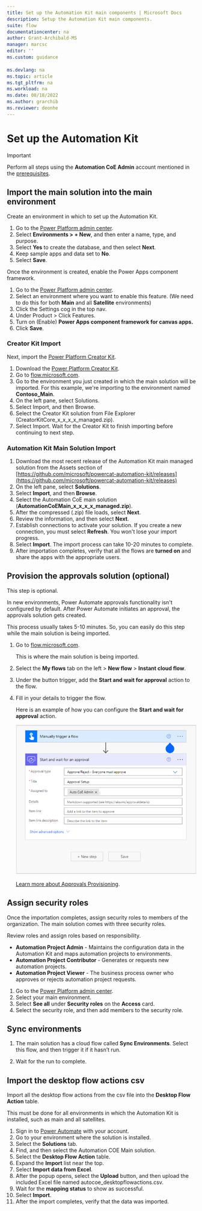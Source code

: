 ```yaml
---
title: Set up the Automation Kit main components | Microsoft Docs
description: Setup the Automation Kit main components.
suite: flow
documentationcenter: na
author: Grant-Archibald-MS
manager: marcsc
editor: ''
ms.custom: guidance

ms.devlang: na
ms.topic: article
ms.tgt_pltfrm: na
ms.workload: na
ms.date: 08/18/2022
ms.author: grarchib
ms.reviewer: deonhe
---
```


# Set up the Automation Kit

>[!IMPORTANT]
>Perform all steps using the **Automation CoE Admin** account mentioned in the [prerequisites](prerequisites.md).

## Import the main solution into the main environment

Create an environment in which to set up the Automation Kit.

1. Go to the [Power Platform admin center](https://admin.powerplatform.microsoft.com/).
2. Select **Environments > + New**, and then enter a name, type, and purpose.
3. Select **Yes** to create the database, and then select **Next**.
4. Keep sample apps and data set to **No**.
5. Select **Save**.

Once the environment is created, enable the Power Apps component framework.

1. Go to the [Power Platform admin center](https://admin.powerplatform.microsoft.com/).
2. Select an environment where you want to enable this feature.
(We need to do this for both **Main** and all **Satellite** environments)
3. Click the Settings cog in the top nav.
4. Under Product > Click Features.
5. Turn on (Enable) **Power Apps component framework for canvas apps.**
6. Click **Save**.

### Creator Kit Import

Next, import the [Power Platform Creator Kit](/power-platform/guidance/creator-kit/overview).

1. Download the [Power Platform Creator Kit](https://aka.ms/creatorkitdownload).
1. Go to [flow.microsoft.com](https://flow.microsoft.com/).
1. Go to the environment you just created in which the main solution will be imported. For this example, we're importing to the environment named **Contoso_Main**.
1. On the left pane, select Solutions.
1. Select Import, and then Browse.
1. Select the Creator Kit solution from File Explorer (CreatorKitCore_x_x_x_x_managed.zip).
1. Select Import.
Wait for the Creator Kit to finish importing before continuing to next step.

### Automation Kit Main Solution Import

1. Download the most recent release of the Automation Kit main managed solution from the Assets section of [https://github.com/microsoft/powercat-automation-kit/releases](https://github.com/microsoft/powercat-automation-kit/releases)
1. On the left pane, select **Solutions**.
1. Select **Import**, and then **Browse**.
1. Select the Automation CoE main solution (**AutomationCoEMain_x_x_x_x_managed.zip**).
1. After the compressed (.zip) file loads, select **Next**.
1. Review the information, and then select **Next**.
1. Establish connections to activate your solution. If you create a new connection, you must select **Refresh**. You won't lose your import progress.
1. Select **Import**.
The import process can take 10-20 minutes to complete.
1. After importation completes, verify that all the flows are **turned on** and share the apps with the appropriate users.

## Provision the approvals solution (optional)

This step is optional.

In new environments, Power Automate approvals functionality isn't configured by default. After Power Automate initiates an approval, the approvals solution gets created.

This process usually takes 5-10 minutes. So, you can easily do this step while the main solution is being imported.

1. Go to [flow.microsoft.com](https://flow.microsoft.com/).

   This is where the main solution is being imported.

1. Select the **My flows** tab on the left > **New flow** > **Instant cloud flow**.
1. Under the button trigger, add the **Start and wait for approval** action to the flow.
1. Fill in your details to trigger the flow.

   Here is an example of how you can configure the **Start and wait for approval** action.

   ![A screenshot that displays the start and wait for an approval action card configured.](../media/approval-card.png)

   [Learn more about Approvals Provisioning](https://support.microsoft.com/topic/power-automate-approvals-provisioning-overview-and-troubleshooting-2306313a-49fa-efde-c716-a34c573ec942).

## Assign security roles

Once the importation completes, assign security roles to members of the organization. The main solution comes with three security roles.

Review roles and assign roles based on responsibility.

- **Automation Project Admin** - Maintains the configuration data in the Automation Kit and maps automation projects to environments.
- **Automation Project Contributor** - Generates or requests new automation projects.
- **Automation Project Viewer** - The business process owner who approves or rejects automation project requests.

1. Go to the [Power Platform admin center](https://admin.powerplatform.microsoft.com/).
1. Select your main environment.
1. Select **See all** under **Security roles** on the **Access** card.
1. Select the security role, and then add members to the security role.

## Sync environments

1. The main solution has a cloud flow called **Sync Environments**. Select this flow, and then trigger it if it hasn’t run.

1. Wait for the run to complete.

## Import the desktop flow actions csv

Import all the desktop flow actions from the csv file into the **Desktop Flow Action** table.

This must be done for all environments in which the Automation Kit is installed, such as main and all satellites.

1. Sign in to [Power Automate](https://flow.microsoft.com) with your account.
1. Go to your environment where the solution is installed.
1. Select the **Solutions** tab.
1. Find, and then select the Automation COE Main solution.
1. Select the **Desktop Flow Action** table.
1. Expand the **Import** list near the top.
1. Select **Import data from Excel**.
1. After the popup opens, select the **Upload** button, and then upload the included Excel file named autocoe_desktopflowactions.csv.
1. Wait for the **mapping status** to show as successful.
1. Select **Import**.
1. After the import completes, verify that the data was imported.
